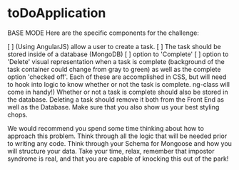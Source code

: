 # toDoApplication

BASE MODE
Here are the specific components for the challenge:

[ ] (Using AngularJS) allow a user to create a task.
[ ] The task should be stored inside of a database (MongoDB)
[ ] option to 'Complete' 
[ ] option to 'Delete'
 visual representation when a task is complete (background of the task container could change from gray to green) as well as the complete option 'checked off'. Each of these are accomplished in CSS, but will need to hook into logic to know whether or not the task is complete. ng-class will come in handy!)
Whether or not a task is complete should also be stored in the database.
Deleting a task should remove it both from the Front End as well as the Database.
Make sure that you also show us your best styling chops.

We would recommend you spend some time thinking about how to approach this problem. Think through all the logic that will be needed prior to writing any code. Think through your Schema for Mongoose and how you will structure your data. Take your time, relax, remember that impostor syndrome is real, and that you are capable of knocking this out of the park!